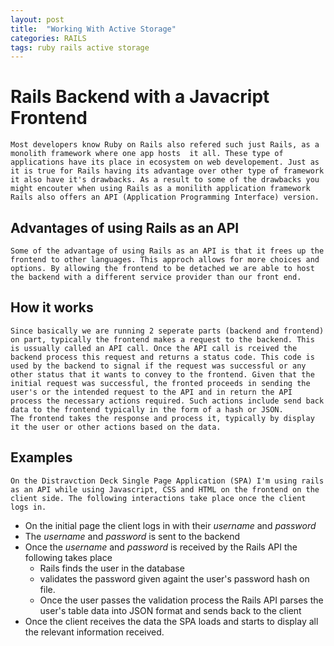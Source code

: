 ```yaml
---
layout: post
title:  "Working With Active Storage"
categories: RAILS
tags: ruby rails active storage
---
```


# Rails Backend with a Javacript Frontend
    Most developers know Ruby on Rails also refered such just Rails, as a monolith framework where one app hosts  it all. These type of applications have its place in ecosystem on web developement. Just as it is true for Rails having its advantage over other type of framework it also have it's drawbacks. As a result to some of the drawbacks you might encouter when using Rails as a monilith application framework Rails also offers an API (Application Programming Interface) version.

 ## Advantages of using Rails as an API
    Some of the advantage of using Rails as an API is that it frees up the frontend to other languages. This approch allows for more choices and options. By allowing the frontend to be detached we are able to host the backend with a different service provider than our front end.

## How it works
    Since basically we are running 2 seperate parts (backend and frontend) on part, typically the frontend makes a request to the backend. This is ussually called an API call. Once the API call is rceived the backend process this request and returns a status code. This code is used by the backend to signal if the request was successful or any other status that it wants to convey to the frontend. Given that the initial request was successful, the fronted proceeds in sending the user's or the intended request to the API and in return the API process the necessary actions required. Such actions include send back data to the frontend typically in the form of a hash or JSON.
    The frontend takes the response and process it, typically by display it the user or other actions based on the data.

## Examples
    On the Distravction Deck Single Page Application (SPA) I'm using rails as an API while using Javascript, CSS and HTML on the frontend on the client side. The following interactions take place once the client logs in.
- On the initial page the client logs in with their _username_  and _password_
- The _username_ and _password_ is sent to the backend
- Once the _username_ and _password_ is received by the Rails API the following takes place
  - Rails finds the user in the database
  - validates the password given againt the user's password hash on file.
  - Once the user passes the validation process the Rails API parses the user's table data into JSON format and sends back to the client
- Once the client receives the data the SPA loads and starts to display all the relevant information received.
